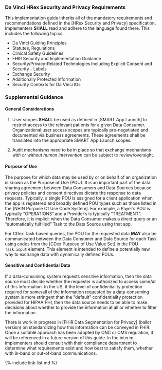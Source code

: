 ### Da Vinci HRex Security and Privacy Requirements

This implementation guide inherits all of the mandatory requirements and recommendations defined in the [HRex Security and Privacy] specification.   Implementers **SHALL** read and adhere to the language found there. This includes the following topics:

- Da Vinci Guiding Principles
- Statutes, Regulations
- Clinical Safety Guidelines
- FHIR Security and Implementation Guidance
- Security/Privacy-Related Technologies Including Explicit Consent and Security - Labels
- Exchange Security
- Additionally Protected Information
- Security Contexts for Da Vinci IGs

### Supplemental Guidance

#### General Considerations



1. User scopes **SHALL** be used as defined in [SMART App Launch] to restrict access to the relevant patients for a given Data Consumer.  Organizational user access scopes are typically pre-negotiated and documented via business agreements. These agreements shall be translated into the appropriate SMART App Launch scopes.

1. Audit mechanisms need to be in place so that exchange mechanisms *with or without human intervention* can be subject to review/oversight.

#### Purpose of Use



The purpose for which data may be used by or on behalf of an organization is known as the Purpose of Use (POU). It is an important part of the data sharing agreement between Data Consumers and Data Sources because privacy policies and consent directives dictate the response to data requests.  Typically, a single POU is assigned for a client application when the app is registered and broadly defined POU types such as those listed in the [NHIN Purpose Of Use Code System].  For example, a Payer’s POU is typically “OPERATIONS” and a Provider’s is typically “TREATMENT”.  Therefore, it is implicit when the Data Consumer makes a direct query or an “automatically fulfilled” Task to the Data Source using that app.

For CDex Task-based queries, the POU for the requested data **MAY** also be communicated between the Data Consumer and Data Source for each Task using codes from the [CDex Purpose of Use Value Set] in the POU `Task.input` element. This element is intended to define a potentially new way to exchange data with dynamically defined POUs.


#### Sensitive and Confidential Data

If a data-consuming system requests sensitive information, then the data source must decide whether the requester is authorized to access some/all of this information.  In the US, if the level of confidentiality protection required for some/all of the information requested by a data-consuming system is more stringent than the "default" confidentiality protection provided for HIPAA PHI, then the data source needs to be able to make decisions about whether to provide the information at all or whether to filter the information.

There is work in progress in [FHIR Data Segmentation for Privacy] (ballot version) on standardizing how this information can be conveyed in FHIR. <span class="bg-success" markdown="1">Once a suitable approach has been adopted by ONC or CMS regulation, it will be referenced in a future version of this guide.</span><!-- new-content --> In the interim, implementers should consult with their compliance department to determine what requirements exist and how best to satisfy them, whether with in-band or out-of-band communications.

{% include link-list.md %}
